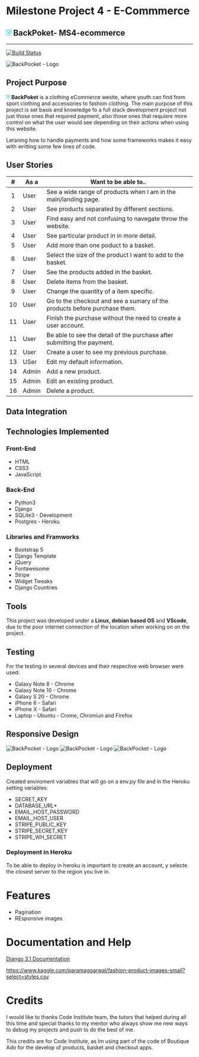 # Milestone Project 4 - E-Commmerce
## <svg width="14" style="fill:#ffffff" aria-hidden="true" focusable="false" data-prefix="fab" data-icon="shirtsinbulk" class="svg-inline--fa fa-shirtsinbulk fa-w-14" role="img" xmlns="http://www.w3.org/2000/svg" viewBox="0 0 448 512"><path fill="#32CAF0" d="M100 410.3l30.6 13.4 4.4-9.9-30.6-13.4zm39.4 17.5l30.6 13.4 4.4-9.9-30.6-13.4zm172.1-14l4.4 9.9 30.6-13.4-4.4-9.9zM179.1 445l30.3 13.7 4.4-9.9-30.3-13.4zM60.4 392.8L91 406.2l4.4-9.6-30.6-13.7zm211.4 38.5l4.4 9.9 30.6-13.4-4.4-9.9zm-39.3 17.5l4.4 9.9 30.6-13.7-4.4-9.6zm118.4-52.2l4.4 9.6 30.6-13.4-4.4-9.9zM170 46.6h-33.5v10.5H170zm-47.2 0H89.2v10.5h33.5zm-47.3 0H42.3v10.5h33.3zm141.5 0h-33.2v10.5H217zm94.5 0H278v10.5h33.5zm47.3 0h-33.5v10.5h33.5zm-94.6 0H231v10.5h33.2zm141.5 0h-33.3v10.5h33.3zM52.8 351.1H42v33.5h10.8zm70-215.9H89.2v10.5h33.5zm-70 10.6h22.8v-10.5H42v33.5h10.8zm168.9 228.6c50.5 0 91.3-40.8 91.3-91.3 0-50.2-40.8-91.3-91.3-91.3-50.2 0-91.3 41.1-91.3 91.3 0 50.5 41.1 91.3 91.3 91.3zm-48.2-111.1c0-25.4 29.5-31.8 49.6-31.8 16.9 0 29.2 5.8 44.3 12l-8.8 16.9h-.9c-6.4-9.9-24.8-13.1-35.6-13.1-9 0-29.8 1.8-29.8 14.9 0 21.6 78.5-10.2 78.5 37.9 0 25.4-31.5 31.2-51 31.2-18.1 0-32.4-2.9-47.2-12.2l9-18.4h.9c6.1 12.2 23.6 14.9 35.9 14.9 8.7 0 32.7-1.2 32.7-14.3 0-26.1-77.6 6.3-77.6-38zM52.8 178.4H42V212h10.8zm342.4 206.2H406v-33.5h-10.8zM52.8 307.9H42v33.5h10.8zM0 3.7v406l221.7 98.6L448 409.7V3.7zm418.8 387.1L222 476.5 29.2 390.8V120.7h389.7v270.1zm0-299.3H29.2V32.9h389.7v58.6zm-366 130.1H42v33.5h10.8zm0 43.2H42v33.5h10.8zM170 135.2h-33.5v10.5H170zm225.2 163.1H406v-33.5h-10.8zm0-43.2H406v-33.5h-10.8zM217 135.2h-33.2v10.5H217zM395.2 212H406v-33.5h-10.8zm0 129.5H406V308h-10.8zm-131-206.3H231v10.5h33.2zm47.3 0H278v10.5h33.5zm83.7 33.6H406v-33.5h-33.5v10.5h22.8zm-36.4-33.6h-33.5v10.5h33.5z"></path></svg> BackPoket- MS4-ecommerce
---

[![Build Status](https://travis-ci.org/Skrkrw/ms4-ecommerce.svg?branch=master)](https://travis-ci.org/Skrkrw/ms4-ecommerce)

![BackPocket - Logo](static/screenshots/landing_page_full.png)


## Project Purpose
<svg width="10" style="fill:#ffffff" aria-hidden="true" focusable="false" data-prefix="fab" data-icon="shirtsinbulk" class="svg-inline--fa fa-shirtsinbulk fa-w-14" role="img" xmlns="http://www.w3.org/2000/svg" viewBox="0 0 448 512"><path fill="#32CAF0" d="M100 410.3l30.6 13.4 4.4-9.9-30.6-13.4zm39.4 17.5l30.6 13.4 4.4-9.9-30.6-13.4zm172.1-14l4.4 9.9 30.6-13.4-4.4-9.9zM179.1 445l30.3 13.7 4.4-9.9-30.3-13.4zM60.4 392.8L91 406.2l4.4-9.6-30.6-13.7zm211.4 38.5l4.4 9.9 30.6-13.4-4.4-9.9zm-39.3 17.5l4.4 9.9 30.6-13.7-4.4-9.6zm118.4-52.2l4.4 9.6 30.6-13.4-4.4-9.9zM170 46.6h-33.5v10.5H170zm-47.2 0H89.2v10.5h33.5zm-47.3 0H42.3v10.5h33.3zm141.5 0h-33.2v10.5H217zm94.5 0H278v10.5h33.5zm47.3 0h-33.5v10.5h33.5zm-94.6 0H231v10.5h33.2zm141.5 0h-33.3v10.5h33.3zM52.8 351.1H42v33.5h10.8zm70-215.9H89.2v10.5h33.5zm-70 10.6h22.8v-10.5H42v33.5h10.8zm168.9 228.6c50.5 0 91.3-40.8 91.3-91.3 0-50.2-40.8-91.3-91.3-91.3-50.2 0-91.3 41.1-91.3 91.3 0 50.5 41.1 91.3 91.3 91.3zm-48.2-111.1c0-25.4 29.5-31.8 49.6-31.8 16.9 0 29.2 5.8 44.3 12l-8.8 16.9h-.9c-6.4-9.9-24.8-13.1-35.6-13.1-9 0-29.8 1.8-29.8 14.9 0 21.6 78.5-10.2 78.5 37.9 0 25.4-31.5 31.2-51 31.2-18.1 0-32.4-2.9-47.2-12.2l9-18.4h.9c6.1 12.2 23.6 14.9 35.9 14.9 8.7 0 32.7-1.2 32.7-14.3 0-26.1-77.6 6.3-77.6-38zM52.8 178.4H42V212h10.8zm342.4 206.2H406v-33.5h-10.8zM52.8 307.9H42v33.5h10.8zM0 3.7v406l221.7 98.6L448 409.7V3.7zm418.8 387.1L222 476.5 29.2 390.8V120.7h389.7v270.1zm0-299.3H29.2V32.9h389.7v58.6zm-366 130.1H42v33.5h10.8zm0 43.2H42v33.5h10.8zM170 135.2h-33.5v10.5H170zm225.2 163.1H406v-33.5h-10.8zm0-43.2H406v-33.5h-10.8zM217 135.2h-33.2v10.5H217zM395.2 212H406v-33.5h-10.8zm0 129.5H406V308h-10.8zm-131-206.3H231v10.5h33.2zm47.3 0H278v10.5h33.5zm83.7 33.6H406v-33.5h-33.5v10.5h22.8zm-36.4-33.6h-33.5v10.5h33.5z"></path></svg> **BackPoket** is a clothing eCommerce wesite, where youth can find from sport clothing and accessories to fashion clothing. The main purpose of this project is set basis and knowledge fo a full stack development project not just those ones that required payment, also those ones that requiere more control on what the user would see depending on their actions when using this website.

Leraning how to handle payments and how some frameworks makes it easy with writting some few lines of code.


## User Stories


|  # | As a  | Want to be able to..|
|:--:|-------|---------------------|
|  1 | User  | See a wide range of products when I am in the main/landing page.|
|  2 | User  | See products separated by different sections.|
|  3 | User  | Find easy and not confusing to navegate throw the website.|
|  4 | User  | See particular product in in more detail.|
|  5 | User  | Add more than one poduct to a basket.|
|  6 | User  | Select the size of the product I want to add to the basket.|
|  7 | User  | See the products added in the basket.|
|  8 | User  | Delete items from the basket.|
|  9 | User  | Change the quantity of a item specific.|
| 10 | User  | Go to the checkout and see a sumary of the products before purchase them.|
| 11 | User  | Finish the purchase without the need to create a user account.|
| 11 | User  | Be able to see the detail of the purchase  after submitting the payment.|
| 12 | User  | Create a user to see my previous purchase.|
| 13 | USer  | Edit my default information. |
| 14 | Admin | Add a new product.|
| 15 | Admin | Edit an existing product.|
| 16 | Admin | Delete a product. |



## Data Integration

## Technologies Implemented
### Front-End
- HTML
- CSS3
- JavaScript
### Back-End
- Python3
- Django
- SQLite3 - Development
- Postgres - Heroku

### Libraries and Framworks
* Bootstrap 5
* Django Template
* jQuery
* Fontawesome
* Stripe
* Widget Tweaks
* Django Countries

## Tools
This project was developed under a **Linux, debian based OS** and **VScode**, due to the poor internet connection of the location when working on on the project.
## Testing

For the testing in several devices and their respective web browser were used:
- Galaxy Note 8 - Chrome
- Galaxy Note 10 - Chrome
- Galaxy S 20 - Chrome
- iPhone 6 - Safari
- iPhone X - Safari
- Laptop - Ubuntu - Crome, Chromiun and Firefox


## Responsive Design
![BackPocket - Logo](static/screenshots/landing_page_full.png)
![BackPocket - Logo](static/screenshots/Mobile-01.png)
![BackPocket - Logo](static/screenshots/tablet-01.png)

## Deployment
Created enviroment variables that will go on a env.py file and in the Heroku setting variables:
- SECRET_KEY
- DATABASE_URL*
- EMAIL_HOST_PASSWORD
- EMAIL_HOST_USER
- STRIPE_PUBLIC_KEY
- STRIPE_SECRET_KEY
- STRIPE_WH_SECRET
### Deployment in Heroku
To be able to deploy in heroku is important to create an account, y selecte the closest server to the region you live in.



# Features
- Pagination
- REsponsive images


# Documentation and Help
[Django 3.1 Documentation](https://docs.djangoproject.com/en/3.1/)

https://www.kaggle.com/paramaggarwal/fashion-product-images-small?select=styles.csv
# Credits

I would like to thanks Code Institute team, the tutors that helped during all this time and special thanks to my mentor who always show me new ways to debug my projects and push to do the best of me.

This credits are for Code Institute, as Im using part of the code of Boutique Ado for the develop of products, basket and checkout apps.